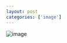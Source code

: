 ```yaml
---
layout: post
categories: ['image']
---
```


![image](http://fangming.li/wimgs/blog/lushnis-memorada.jpg)